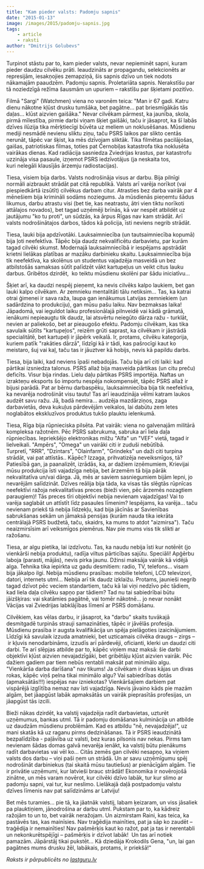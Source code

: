 ```yaml
---
title: "Kam pieder valsts: Padomju sapnis"
date: "2015-01-13"
image: /images/2015/padomju-sapnis.jpg
tags:
    - article
    - raksti
author: "Dmitrijs Golubevs"
---
```


Turpinot stāstu par to, kam pieder valsts, nevar nepieminēt sapni, kuram pieder daudzu cilvēku prāti. Ieaudzināts ar propagandu, selekcionēts ar represijām, iesakņojies zemapziņā, šis sapnis dzīvo un tiek nodots nākamajām paaudzēm. Padomju sapnis. Proletariāta sapnis. Nerakstīšu par tā noziedzīgā režīma šausmām un upuriem – rakstīšu par šķietami pozitīvo.

Filmā "Sargi" (Watchmen) viena no varonēm teica: "Man ir 67 gadi. Katru dienu nākotne kļūst drusku tumšāka, bet pagātne... pat briesmīgākās tās daļas... klūst aizvien gaišāka." Nevar cilvēkam pārmest, ka jaunība, skola, pirmā mīlestība, pirmie darbi viņam šķiet gaišāki, taču ir jāsaprot, ka šī labās dzīves ilūzija tika mērķtiecīgi būvēta uz meliem un noklusēšanas. Mūsdienu mediji nesmādē nevienu sliktu ziņu, taču PSRS laikos par slikto centās nerunāt, tāpēc var šķist, ka mēs dzīvojam sliktāk. Tika filmētas pacilājošas, gaišas, patriotiskas filmas, toties pat Černobiļas katastrofa tika noklusēta vairākas dienas. Kad radiācija sasniedza Zviedrijas krastus, par katastrofu uzzināja visa pasaule, izņemot PSRS iedzīvotājus (ja neskaita tos, kuri nelegāli klausījās ārzemju radiostacijas).

Tiesa, visiem bija darbs. Valsts nodrošināja visus ar darbu. Bija pilnīgi normāli aizbraukt strādāt pat citā republikā. Valsts arī varēja norīkot (vai piespiedkārtā izsūtīt) cilvēkus darbam citur. Atrasties bez darba vairāk par 4 mēnešiem bija krimināli sodāms noziegums. Ja mūsdienās pieņemtu šādus likumus, darbu atrastu visi (bet tie, kas neatrastu, ātri vien tiktu norīkoti attālajos novados), bet tagad uzņēmēji brīnās, kā var nespēt atbildēt uz jautājumu "ko tu proti", un sūdzās, ka ārpus Rīgas nav kam strādāt. Arī valsts nodrošinātajos darbos, tādos kā policija, īsti neviens negrib strādāt.

Tiesa, lauki bija apdzīvotāki. Lauksaimniecība (un tautsaimniecība kopumā) bija ļoti neefektīva. Tāpēc bija daudz nekvalificētu darbavietu, par kurām tagad cilvēki skumst. Modernajā lauksaimniecībā ir iespējams apstrādāt krietni lielākas platības ar mazāku darbinieku skaitu. Lauksaimniecība bija tik neefektīva, ka skolēnus un studentus vajadzēja masveidā un bez atbilstošās samaksas sūtīt palīdzēt vākt kartupeļus un veikt citus lauku darbus. Gribētos dzirdēt,  ko teiktu mūsdienu skolēni par šādu iniciatīvu...

Šķiet arī, ka daudzi nespēj pieņemt, ka nevis cilvēks kalpo laukiem, bet gan lauki kalpo cilvēkam. Ar zemnieku mentalitāti tālu netiksim... Tas, ka katrai otrai ģimenei ir sava raža, laupa gan ienākumus Latvijas zemniekiem (un sadārdzina to produkciju), gan mūsu pašu laiku. Nav bezmaksas laika! Jāpadomā, vai ieguldot laiku profesionālajā pilnveidē vai kādā grāmatā, ienākumi nepieaugtu tik daudz, lai atsvērtu neiegūto dārza ražu - turklāt, nevien ar paliekošo, bet ar pieaugošo efektu. Padomju cilvēkam, kas tika savulaik sūtīts "kartupeļos", reizēm grūti saprast, ka cilvēkam ir jāstrādā specialitātē, bet kartupeļi ir jāpērk veikalā. Ir, protams, cilvēku kategorija, kuriem patīk "rakāties dārzā", līdzīgi kā ir tādi, kas pašrocīgi kaut ko meistaro, šuj vai kaļ, taču tas ir jāuztver kā hobijs, nevis kā papildu darbs.

Tiesa, bija laiki, kad neviens īpaši nebadojās. Taču bija arī citi laiki: kad pārtikai izsniedza talonus. PSRS allaž bija masveida pārtikas (un citu preču) deficīts. Visur bija rindas. Lielu daļu pārtikas PSRS importēja. Naftas un izrakteņu eksports šo importu nespēja nokompensēt, tāpēc PSRS allaž ir bijusi parādā. Pat ar bērnu darbaspēku, lauksaimniecība bija tik neefektīva, ka nevarēja nodrošināt visu tautu! Tas arī ieaudzināja vēlmi katram laukos audzēt savu ražu. Jā, badā nemira... audzēja mazdārziņos, zaga darbavietās, deva kukuļus pārdevējām veikalos, lai dabūtu zem letes noglabātos ekskluzīvos produktus tukšo plauktu ielenkumā.

Tiesa, Rīga bija rūpnieciska pilsēta. Pat vairāk: viena no galvenajām militārā kompleksa ražotnēm. Pēc PSRS sabrukuma, sabruka arī liela daļa rūpniecības. Iepriekšējo elektronikas milžu "Alfa" un "VEF" vietā, tagad ir lielveikali. "Ampērs", "Omega" un vairāki citi ir zuduši nebūtībā. Turpretī, "RRR", "Dzintars", "Olainfarm", "Grindeks" un daži citi turpina strādāt, vai pat attīstās.. Kāpēc? Izzaga, prihvatizēja neveiksmīgos, tā? Patiesībā gan, ja paanalizēt, izrādās, ka, ar dažiem izņēmumiem, Krievijai mūsu produkcija īsti vajadzīga nebija, bet ārzemēm tā bija pārāk nekvalitatīva un/vai dārga. Jā, mēs ar saviem sasniegumiem bijām lepni, jo nevarējām salīdzināt. Dzīves reālija bija tāda, ka visas tās slēgtās rūpnīcas neefektīvi ražoja nekvalitatīvas preces (bieži vien, pēc ārzemēs nozagtiem paraugiem)! Tās preces tīri objektīvi nebija nevienam vajadzīgas! Vai to varēja saglabāt un attīstīt līdz pasaules līmenim? Iespējams, ka varēja... taču nevienam priekš tā nebija līdzekļu, kad bija jācīnās ar Savienības sabrukšanas sekām un jāmaksā pensijas (kurām nauda tika iekrāta centrālajā PSRS budžetā, taču, skaidrs, ka mums to atdot "aizmirsa"). Taču neaizmirsīsim arī veiksmīgos piemērus. Nav pie mums viss tik slikti ar ražošanu.

Tiesa, ar algu pietika, lai izdzīvotu. Tas, ka naudu nebija īsti kur notērēt (jo vienkārši nebija produktu), radīja viltus pārticības sajūtu. Speciāli! Apģērbu laboja (parasti, mājās), nevis pirka jaunu. Džinsi maksāja vairāk kā vidējā alga. Tehnika tika iepirkta uz gadu desmitiem: radio, TV, telefons... visam bija jākalpo ilgi. Nebija mūsdienu prasības: mobilie telefoni, LCD televizori, datori, internets utml... Nebija arī tik daudz izklaižu. Protams, jaunieši negrib tagad dzīvot pēc veciem standartiem, taču kā lai viņi nedzīvo pēc tādiem, kad liela daļa cilvēku sapņo par tādiem? Tad nu tai sabiedrībai būtu jāizšķiras: vai skatāmies pagātnē, vai tomēr nākotnē... jo nevar nonākt Vācijas vai Zviedrijas labklājības līmenī ar PSRS domāšanu.

Cilvēkiem, kas vēlas darbu, ir jāsaprot, ka "darbu" skaits tuvākajā desmitgadē turpinās strauji samazināties, tāpēc ir jāvēlās profesija. Mūsdienu prasība ir augsta kvalifikācija un spēja pielāgoties izaicinājumiem. Līdzīgi kā savulaik izzuda amatnieki, bet uzticamais cilvēka draugs – zirgs – ir kļuvis nenodarbināms, izzudīs arī pārdevēji, oficianti, klerki un daudzi citi darbi. Te arī slēpjas atbilde par to, kāpēc viņiem maz maksā: šie darbi objektīvi kļūst aizvien nevajadzīgāki, bet gribētāju kļūst aizvien vairāk. Pēc dažiem gadiem par tiem nebūs rentabli maksāt pat minimālo algu. "Vienkārša darba darīšana" nav tikums! Ja cilvēkam ir divas kājas un divas rokas, kāpēc viņš pelna tikai minimālo algu? Vai sabiedrības dotās (apmaksātās!!!) iespējas nav izniekotas? Vienkāršajiem darbiem pat vispārējā izglītība nemaz nav īsti vajadzīga. Nevis jāvaino kāds pie mazām algām, bet jāapgūst labāk apmaksātās un vairāk pieprasītās profesijas, un jāapgūst tās izcili.

Bieži nākas dzirdēt, ka valstij vajadzēja radīt darbavietas, uzturēt uzņēmumus, bankas utml. Tā ir padomju domāšanas kulminācija un atbilde uz daudzām mūsdienu problēmām. Kad es atbildu "nē, nevajadzēja!", uz mani skatās kā uz raganu pirms dedzināšanas. Tā ir PSRS ieaudzinātā bezpalīdzība - paļāvība uz valsti, bez kuras pilsonis nav nekas. Pirms tam nevienam šādas domas galvā nevarēja ienākt, ka valstij būtu pienākums radīt darbavietas vai vēl ko... Citās zemēs gan cilvēki nesapņo, ka viņiem valsts dos darbu – viņi paši ņem un strādā. Un ar savu uzņēmīgumu spēj nodrošināt darbiniekus (tai skaitā mūsu tautiešus) ar pienācīgām algām. Tie ir privātie uzņēmumi, kur latvieši brauc strādāt! Ekonomika ir novērojošā zinātne, un mēs varam novērot, kur cilvēki dzīvo labāk, tur kur slimo ar padomju sapni, vai tur, kur neslimo. Lielākajā daļā postpadomju valstu dzīves līmenis nav pat salīdzināms ar Latviju!

Bet mēs turamies... pie tā, ka jāatnāk valstij, labam ķeizaram, un viss jāsaliek pa plauktiņiem, jānodrošina ar darbu utml. Pukstam par to, ka kādreiz ražojām to un to, bet vairāk neražojam. Un aizmirstam Raini, kas teica, ka pastāvēs tas, kas mainīsies. Nav traģēdija mainīties, pat ja sāp ko zaudēt – traģēdija ir nemainīties! Nav pašmērķis kaut ko ražot, pat ja tas ir nerentabli un nekonkurētspējīgi – pašmērķis ir dzīvot labāk!  Un tas arī notiek pamazām. Jāpārstāj tikai pukstēt... Kā dziedāja Krokodils Gena, "un, lai gan pagātnes mums drusku žēl, labākais, protams, ir priekšā!"

_Raksts ir pārpublicēts no [lastguru.lv](https://lastguru.lv/kam-pieder-valsts-padomju-sapnis/)_
